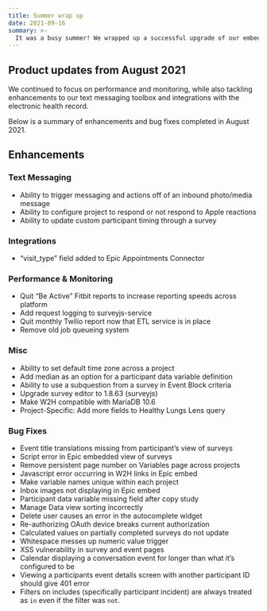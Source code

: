 ```yaml
---
title: Summer wrap up
date: 2021-09-16
summary: >-
  It was a busy summer! We wrapped up a successful upgrade of our embedded view within Epic and made great strides in handling remote monitoring at scale. On the operations front, we launched two studies at Penn Medicine focused on improving patient experience and outcomes among cancer patients. We also launched versions of Heart Safe Motherhood at other local Philadelphia hospitals.
---
```


## Product updates from August 2021

We continued to focus on performance and monitoring, while also tackling enhancements to our text messaging toolbox and integrations with the electronic health record.

Below is a summary of enhancements and bug fixes completed in August 2021.


## Enhancements

### Text Messaging
- Ability to trigger messaging and actions off of an inbound photo/media message
- Ability to configure project to respond or not respond to Apple reactions
- Ability to update custom participant timing through a survey

### Integrations
- “visit_type” field added to Epic Appointments Connector

### Performance & Monitoring
- Quit “Be Active” Fitbit reports to increase reporting speeds across platform
- Add request logging to surveyjs-service
- Quit monthly Twilio report now that ETL service is in place
- Remove old job queueing system

### Misc
- Ability to set default time zone across a project
- Add median as an option for a participant data variable definition
- Ability to use a subquestion from a survey in Event Block criteria
- Upgrade survey editor to 1.8.63 (surveyjs)
- Make W2H compatible with MariaDB 10.6
- Project-Specific: Add more fields to Healthy Lungs Lens query

### Bug Fixes
- Event title translations missing from participant’s view of surveys
- Script error in Epic embedded view of surveys
- Remove persistent page number on Variables page across projects
- Javascript error occurring in W2H links in Epic embed
- Make variable names unique within each project
- Inbox images not displaying in Epic embed
- Participant data variable missing field after copy study
- Manage Data view sorting incorrectly
- Delete user causes an error in the autocomplete widget
- Re-authorizing OAuth device breaks current authorization
- Calculated values on partially completed surveys do not update
- Whitespace messes up numeric value trigger
- XSS vulnerability in survey and event pages
- Calendar displaying a conversation event for longer than what it’s configured to be
- Viewing a participants event details screen with another participant ID should give 401 error
- Filters on includes (specifically participant incident) are always treated as `in` even if the filter was `not`.
